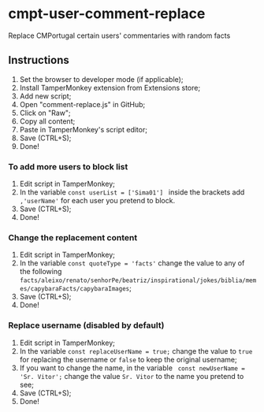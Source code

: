 # cmpt-user-comment-replace

Replace CMPortugal certain users' commentaries with random facts

## Instructions

1. Set the browser to developer mode (if applicable);
2. Install TamperMonkey extension from Extensions store;
3. Add new script;
4. Open "comment-replace.js" in GitHub;
5. Click on "Raw";
6. Copy all content;
7. Paste in TamperMonkey's script editor;
8. Save (CTRL+S);
9. Done!

### To add more users to block list

1. Edit script in TamperMonkey;
2. In the variable ```const userList = ['Sima01'] ``` inside the brackets add ```,'userName'``` for each user you
   pretend to block.
3. Save (CTRL+S);
4. Done!

### Change the replacement content

1. Edit script in TamperMonkey;
2. In the variable ```const quoteType = 'facts'``` change the value to any of the following
   ```facts/aleixo/renato/senhorPe/beatriz/inspirational/jokes/biblia/memes/capybaraFacts/capybaraImages```;
3. Save (CTRL+S);
4. Done!

### Replace username (disabled by default)

1. Edit script in TamperMonkey;
2. In the variable ```const replaceUserName = true;``` change the value to ```true``` for replacing the username or
   ```false``` to keep the original username;
3. If you want to change the name, in the variable ``` const newUserName = 'Sr. Vitor';``` change the value
   ```Sr. Vitor``` to the name you pretend to see;
4. Save (CTRL+S);
5. Done!
